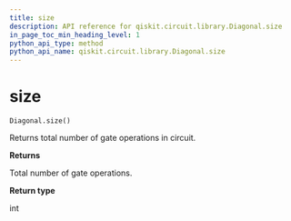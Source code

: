 ```yaml
---
title: size
description: API reference for qiskit.circuit.library.Diagonal.size
in_page_toc_min_heading_level: 1
python_api_type: method
python_api_name: qiskit.circuit.library.Diagonal.size
---
```


# size

<span id="qiskit.circuit.library.Diagonal.size" />

`Diagonal.size()`

Returns total number of gate operations in circuit.

**Returns**

Total number of gate operations.

**Return type**

int

